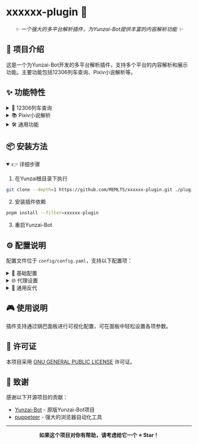 # xxxxxx-plugin 🚀

<div align="center">

_✨ 一个强大的多平台解析插件，为Yunzai-Bot提供丰富的内容解析功能 ✨_

</div>

## 📖 项目介绍

这是一个为Yunzai-Bot开发的多平台解析插件，支持多个平台的内容解析和展示功能。主要功能包括12306列车查询、Pixiv小说解析等。

## ✨ 功能特性

<details>
<summary>🚂 12306列车查询</summary>

- 🔍 车次信息查询
- ⏰ 列车时刻表查询
</details>

<details>
<summary>📚 Pixiv小说解析</summary>

- 📖 小说内容获取
- 🎨 格式化展示
</details>

<details>
<summary>🛠️ 通用功能</summary>

- 🌐 支持HTTP/SOCKS代理
- 🔄 灵活的反向代理配置
</details>

## 📦 安装方法

<details open>
<summary>👉 详细步骤</summary>

1. 在Yunzai根目录下执行
```bash
git clone --depth=1 https://github.com/MEMLTS/xxxxxx-plugin.git ./plugins/xxxxxx-plugin/
```

2. 安装插件依赖
```bash
pnpm install --filter=xxxxxx-plugin
```

3. 重启Yunzai-Bot
</details>

## ⚙️ 配置说明

配置文件位于 `config/config.yaml`，支持以下配置项：

<details>
<summary>🔧 基础配置</summary>

| 配置项 | 说明 | 默认值 |
|--------|------|--------|
| renderScale | 页面渲染精度，数值越大精度越高 | 100 |
</details>

<details>
<summary>🌐 代理设置</summary>

| 配置项 | 说明 | 默认值 |
|--------|------|--------|
| proxy | 是否启用代理 | false |
| proxyUrl | 代理服务器地址，支持http/socks代理 | 空 |
</details>

<details>
<summary>🔄 通用反代</summary>

| 配置项 | 说明 | 默认值 |
|--------|------|--------|
| common | 是否启用通用反代 | false |
| commonUrl | 通用反代服务器地址 | 空 |
</details>

## 🎮 使用说明

插件支持通过锅巴面板进行可视化配置，可在面板中轻松设置各项参数。

## 📄 许可证

本项目采用 [GNU GENERAL PUBLIC LICENSE](./LICENSE) 许可证。

## 🙏 致谢

感谢以下开源项目的贡献：

- [Yunzai-Bot](https://github.com/Le-niao/Yunzai-Bot) - 原版Yunzai-Bot项目
- [puppeteer](https://github.com/puppeteer/puppeteer) - 强大的浏览器自动化工具

---

<div align="center">

**如果这个项目对你有帮助，请考虑给它一个 ⭐ Star！**

</div>
